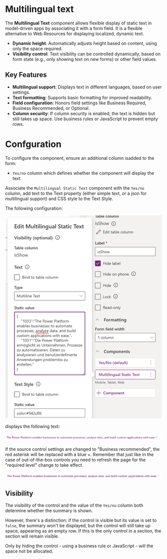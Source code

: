 ﻿# Multilingual text

The **Multilingual Text** component allows flexible display of static text in model-driven apps by associating it with a form field. It is a flexible alternative to Web Resources for displaying localized, dynamic text.

- **Dynamic height**: Automatically adjusts height based on content, using only the space required.
- **Visibility control**: Text visibility can be controlled dynamically, based on form state (e.g., only showing text on new forms) or other field values.

## Key Features

- **Multilingual support**: Displays text in different languages, based on user settings.
- **Text formatting**: Supports basic formatting for improved readability.
- **Field configuration**: Honors field settings like Business Required, Business Recommended, or Optional.
- **Column security**: If column security is enabled, the text is hidden but still takes up space. Use business rules or JavaScript to prevent empty rows.

# Confguration

To configure the component, ensure  an additional column isadded to the form:
- `Yes/no` column which defines whether the component will display the text

Associate the `Multilingual Static Text` component with the `Yes/no` column, add text to the Text property (either simple text, or a json for multilingual support) and CSS style to the Text Style.

The following configuration:

![alt text](./images/configuration.png)

displays the following text:

![alt text](./images/result.png)

If the source control settings are changed to "Business recommended", the red asterisk will be replaced with a blue +.
Remember that just like in the case of out-of-the-box controls you need to refresh the page for the "required level" change to take effect.

![alt text](./images/result2.png)

## Visibility

The visibility of the control and the value of the `Yes/no` column both determine whether the summary is shown.

However, there's a distinction: if the control is visible but its value is set to `false`, the summary won't be displayed, but the control will still take up space, appearing as an empty row. If this is the only control in a section, the section will remain visible.

Only by hiding the control - using a business rule or JavaScript - will the space not be allocated.